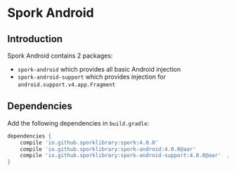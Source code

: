 # Spork Android

## Introduction

Spork Android contains 2 packages:

- `spork-android` which provides all basic Android injection
- `spork-android-support` which provides injection for `android.support.v4.app.Fragment`

## Dependencies

Add the following dependencies in `build.gradle`:

```groovy
dependencies {
    compile 'io.github.sporklibrary:spork:4.0.0'
    compile 'io.github.sporklibrary:spork-android:4.0.0@aar'
	compile 'io.github.sporklibrary:spork-android-support:4.0.0@aar'  // optional
}
```